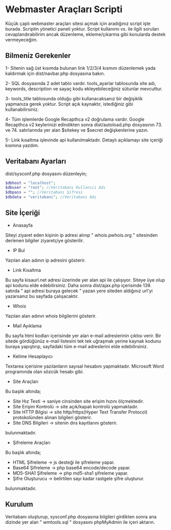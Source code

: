 # Webmaster Araçları Scripti

Küçük çaplı webmaster araçları sitesi açmak için aradığınız script işte burada. Scriptin yönetici paneli yoktur. Script kullanımı vs. ile ilgili soruları cevaplandırabilirim ancak düzenleme, ekleme/çıkarma gibi konularda destek vermeyeceğim.

## Bilmeniz Gerekenler

1- Sitenin sağ üst kısımda bulunan link 1/2/3/4 kısmını düzenlemek yada kaldırmak için dist/navbar.php dosyasına bakın.

2- SQL dosyasında 2 adet tablo vardır. tools_ayarlar tablosunda site adı, keywords, description ve sayaç kodu ekleyebileceğiniz sütunlar mevcuttur.

3- tools_title tablosunda olduğu gibi kullanacaksanız bir değişiklik yapmanıza gerek yoktur. Script açık kaynaktır, istediğiniz gibi kullanabilirsiniz.

4- Tüm işlemlerde Google Recapthca v2 doğrulama vardır. Google Recapthca v2 keylerinizi edindikten sonra dist/autoload.php dosyasının 73. ve 74. satırlarında yer alan $sitekey ve $secret değişkenlerine yazın.

5- Link kısaltma işlevinde api kullanılmaktadır. Detaylı açıklamayı site içeriği kısmına yazdım.

## Veritabanı Ayarları

dist/sysconf.php dosyasını düzenleyin;
```php
$dbhost = "localhost";
$dbuser = "root"; //Veritabanı Kullanıcı Adı
$dbpass = ""; //Veritabanı Şifresi
$dbdata = "veritabani"; //Veritabanı Adı
```

## Site İçeriği

- Anasayfa

Siteyi ziyaret eden kişinin ip adresi alınıp " whois.pwhois.org " sitesinden derlenen bilgiler ziyaretçiye gösterilir.

- IP Bul

Yazılan alan adının ip adresini gösterir.

- Link Kısaltma

Bu sayfa kisaurl.net adresi üzerinde yer alan api ile çalışıyor.
Siteye üye olup api kodunu elde edebilirsiniz. Daha sonra dist/ajax.php içerisinde 139. satırda " api adresi buraya gelecek " yazan yere
siteden aldığınız url'yi yazarsanız bu sayfada çalışacaktır.

- Whois

Yazılan alan adının whois bilgilerini gösterir.

- Mail Ayıklama

Bu sayfa html kodları içerisinde yer alan e-mail adreslerinin çıktısı verir.
Bir sitede gördüğünüz e-mail listesini tek tek uğraşmak yerine kaynak kodunu buraya yapıştırıp, sayfadaki tüm e-mail adreslerini elde edebilirsiniz.

- Kelime Hesaplayıcı

Textarea içerisine yazılanların sayısal hesabını yapmaktadır. Microsoft Word programında olan sözcük hesabı gibi.

- Site Araçları

Bu başlık altında;

  - Site Hız Testi -> saniye cinsinden site erişim hızını ölçmektedir.
  - Site Erişim Kontrolü -> site açık/kapalı kontrolü yapmaktadır.
  - Site HTTP Bilgisi -> site http/https(Hyper Text Transfer Protocol) protokolünden alınan bilgileri gösterir.
  - Site DNS Bilgileri -> sitenin dns kayıtlarını gösterir. 

bulunmaktadır.

- Şifreleme Araçları

Bu başlık altında;

  - HTML Şifreleme -> js desteği ile şifreleme yapar.
  - Base64 Şifreleme -> php base64 encode/decode yapar.
  - MD5-SHA1 Şifreleme -> php md5-sha1 şifreleme yapar.
  - Şifre Oluşturucu -> belirtilen sayı kadar rastgele şifre oluşturur.

bulunmaktadır.

## Kurulum

Veritabanı oluşturup, sysconf.php dosyasına bilgileri girdikten sonra ana dizinde yer alan " wmtools.sql " dosyasını phpMyAdmin ile içeri aktarın.